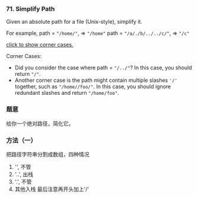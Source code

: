 ### 71\. Simplify Path

Given an absolute path for a file (Unix-style), simplify it.

For example,
path = `"/home/"`, =\> `"/home"`
path = `"/a/./b/../../c/"`, =\> `"/c"`

[click to show corner cases.](https://leetcode.com/problems/simplify-path/#)

Corner Cases:

* Did you consider the case where path = `"/../"`?
In this case, you should return `"/"`.
* Another corner case is the path might contain multiple slashes `'/'` together, such as `"/home//foo/"`.
In this case, you should ignore redundant slashes and return `"/home/foo"`.

### 题意
给你一个绝对路径，简化它。

### 方法（一）
把路径字符串分割成数组，四种情况
1. '', 不管
2. '..', 出栈
3. '.', 不管
4. 其他入栈
最后注意再开头加上'/'